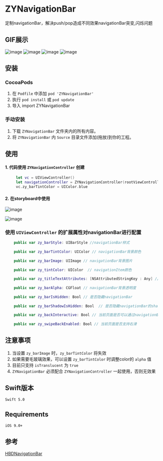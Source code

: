 # ZYNavigationBar
定制navigationBar，解决push/pop造成不同效果navigationBar突变,闪烁问题


## GIF展示
![image](https://note.youdao.com/yws/api/personal/file/WEB15de47d32d83166870a7e98f47ab8733?method=download&shareKey=fc081d7f877b9bb44649e3afb82affa0)
![image](https://note.youdao.com/yws/api/personal/file/WEB47d6d3ed1c80b01985e70825bc038ace?method=download&shareKey=dd10f88528dde7f4d28594912ce9df45)
![image](https://note.youdao.com/yws/api/personal/file/WEBcf69ae46f80304157c3f7d69cfefdda0?method=download&shareKey=adef0433b241a3e4c0bd2836687b284a)
![image](https://note.youdao.com/yws/api/personal/file/WEB112faeaef4c35097821b40097fa6784d?method=download&shareKey=9b879bd7f76386dfd1323ef9ed4161ce)


## 安装

###  CocoaPods

1. 在 `Podfile` 中添加 `pod 'ZYNavigationBar'`
2. 执行 `pod install` 或 `pod update`
3. 导入 import ZYNavigationBar

### 手动安装

1. 下载 `ZYNavigationBar` 文件夹内的所有内容。
2. 将 `ZYNavigationBar` 内 `Source` 目录文件添加(拖放)到你的工程。

## 使用
#### 1. 代码使用 `ZYNavigationController` 创建

```swift
     let vc = UIViewController()
     let navigationController = ZYNavigationController(rootViewController: vc)
     vc.zy_barTintColor = UIColor.blue
```
#### 2. 在storyboard中使用

![image](https://note.youdao.com/yws/api/personal/file/WEB602855175ebf8835cceaab95fb7d1528?method=download&shareKey=204ac1615682e569454bf933d446a9ef)
    
![image](https://note.youdao.com/yws/api/personal/file/WEBb6ec0e8fc4937f142ece67842d3846ff?method=download&shareKey=32f71f41c21f9d182b5d9e68572a9b4d)


### 使用 `UIViewController` 的扩展属性对navigationBar进行配置

```swift
    public var zy_barStyle: UIBarStyle //navigationBar样式
    
    public var zy_barTintColor: UIColor // navigationBar背景颜色
    
    public var zy_barImage: UIImage // navigationBar背景图片
    
    public var zy_tintColor: UIColor  // navigationItem颜色
    
    public var zy_titleTextAttributes: [NSAttributedStringKey : Any] //navigationItem标题
    
    public var zy_barAlpha: CGFloat // navigationBar背景透明度
    
    public var zy_barIsHidden: Bool // 是否隐藏navigationBar
    
    public var zy_barShadowIsHidden: Bool  // 是否隐藏navigationBar的shadow
    
    public var zy_backInteractive: Bool // 当前页面是否可以通过navigationBar返回按钮和右滑pop
    
    public var zy_swipeBackEnabled: Bool // 当前页面是否支持右滑
```

## 注意事项

  1. 当设置 `zy_barImage` 时，`zy_barTintColor` 将失效
  2. 如果需要毛玻璃效果，可以设置 `zy_barTintColor` 时调整color的 `alpha` 值
  3. 目前只支持 `isTranslucent` 为 `true`
  4. `ZYNavigationBar` 必须配合 `ZYNavigationController` 一起使用，否则无效果

## Swift版本

	Swift 5.0


## Requirements

	iOS 9.0+

## 参考

[HBDNavigationBar](https://github.com/listenzz/HBDNavigationBar)



